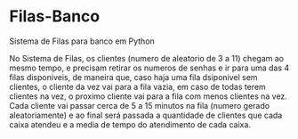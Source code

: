# Filas-Banco
Sistema de Filas para banco em Python

No Sistema de Filas, os clientes (numero de aleatorio de 3 a 11) chegam ao mesmo tempo, e precisam retirar os numeros de senhas e ir para uma das 4 filas disponiveis, de maneira que, caso haja uma fila dsiponivel sem clientes, o cliente da vez vai para a fila vazia, em caso de todas terem clientes na vez, o proximo cliente vai para a fila com menos clientes na vez.
Cada cliente vai passar cerca de 5 a 15 minutos na fila (numero gerado aleatoriamente) e ao final será passada a quantidade de clientes que cada caixa atendeu e a media de tempo do atendimento de cada caixa.


